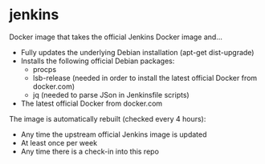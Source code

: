 # jenkins

Docker image that takes the official Jenkins Docker image and...
* Fully updates the underlying Debian installation (apt-get dist-upgrade)
* Installs the following official Debian packages:
  * procps
  * lsb-release (needed in order to install the latest official Docker from docker.com)
  * jq (needed to parse JSon in Jenkinsfile scripts)
* The latest official Docker from docker.com

The image is automatically rebuilt (checked every 4 hours):
* Any time the upstream official Jenkins image is updated
* At least once per week
* Any time there is a check-in into this repo
